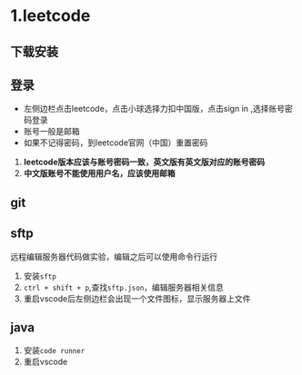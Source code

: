 # 1.leetcode
## 下载安装
## 登录
* 左侧边栏点击leetcode，点击小球选择力扣中国版，点击sign in ,选择账号密码登录
* 账号一般是邮箱
* 如果不记得密码，到leetcode官网（中国）重置密码
1. **leetcode版本应该与账号密码一致，英文版有英文版对应的账号密码**
2. **中文版账号不能使用用户名，应该使用邮箱**

## git





## sftp

远程编辑服务器代码做实验，编辑之后可以使用命令行运行

1. 安装`sftp`
2. `ctrl + shift + p`,查找`sftp.json`，编辑服务器相关信息
3. 重启vscode后左侧边栏会出现一个文件图标，显示服务器上文件

## java

1. 安装`code runner`
2. 重启vscode
